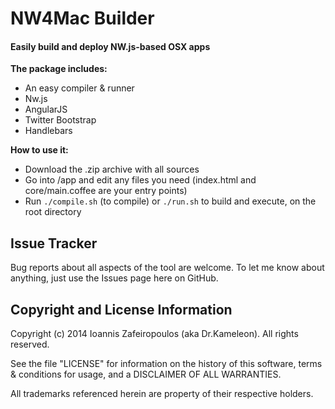 # NW4Mac Builder

#### Easily build and deploy NW.js-based OSX apps

**The package includes:**

- An easy compiler & runner
- Nw.js
- AngularJS
- Twitter Bootstrap
- Handlebars


**How to use it:**

- Download the .zip archive with all sources
- Go into /app and edit any files you need (index.html and core/main.coffee are your entry points)
- Run `./compile.sh` (to compile) or `./run.sh` to build and execute, on the root directory


Issue Tracker
------------------------------

Bug reports about all aspects of the tool are welcome. To let me know about anything, just use the Issues page here on GitHub.

Copyright and License Information
---------------------------------

Copyright (c) 2014 Ioannis Zafeiropoulos (aka Dr.Kameleon). 
All rights reserved. 

See the file "LICENSE" for information on the history of this software, terms &
conditions for usage, and a DISCLAIMER OF ALL WARRANTIES.

All trademarks referenced herein are property of their respective holders.

